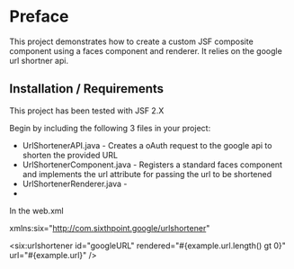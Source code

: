 # Preface

This project demonstrates how to create a custom JSF composite component using a faces component and renderer. It relies on the google url shortner api.

Installation / Requirements
----------------------------

This project has been tested with JSF 2.X

Begin by including the following 3 files in your project:

- UrlShortenerAPI.java - Creates a oAuth request to the google api to shorten the provided URL
- UrlShortenerComponent.java - Registers a standard faces component and implements the url attribute for passing the url to be shortened
- UrlShortenerRenderer.java - 
- 


In the web.xml


xmlns:six="http://com.sixthpoint.google/urlshortener"


<six:urlshortener id="googleURL" rendered="#{example.url.length() gt 0}" url="#{example.url}" />


